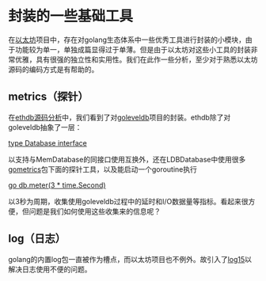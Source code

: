 # 封装的一些基础工具

在[以太坊](https://github.com/ethereum/go-ethereum)项目中，存在对golang生态体系中一些优秀工具进行封装的小模块，由于功能较为单一，单独成篇显得过于单薄。但是由于以太坊对这些小工具的封装非常优雅，具有很强的独立性和实用性。我们在此作一些分析，至少对于熟悉以太坊源码的编码方式是有帮助的。

## metrics（探针）

在[ethdb源码分析](/ethdb源码分析.md)中，我们看到了对[goleveldb](https://github.com/syndtr/goleveldb)项目的封装。ethdb除了对goleveldb抽象了一层：

[type Database interface](https://github.com/ethereum/go-ethereum/blob/master/ethdb/interface.go#L29)

以支持与MemDatabase的同接口使用互换外，还在LDBDatabase中使用很多[gometrics](https://github.com/rcrowley/go-metrics)包下面的探针工具，以及能启动一个goroutine执行

[go db.meter(3 * time.Second)](https://github.com/ethereum/go-ethereum/blob/master/ethdb/database.go#L198)

以3秒为周期，收集使用goleveldb过程中的延时和I/O数据量等指标。看起来很方便，但问题是我们如何使用这些收集来的信息呢？

## log（日志）

golang的内置log包一直被作为槽点，而以太坊项目也不例外。故引入了[log15](https://github.com/inconshreveable/log15)以解决日志使用不便的问题。
